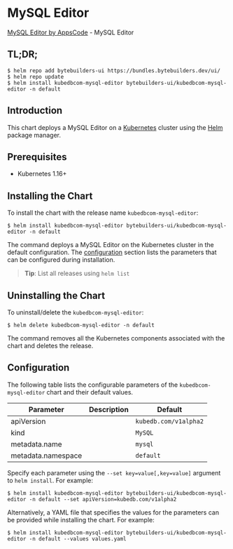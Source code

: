 # MySQL Editor

[MySQL Editor by AppsCode](https://byte.builders) - MySQL Editor

## TL;DR;

```console
$ helm repo add bytebuilders-ui https://bundles.bytebuilders.dev/ui/
$ helm repo update
$ helm install kubedbcom-mysql-editor bytebuilders-ui/kubedbcom-mysql-editor -n default
```

## Introduction

This chart deploys a MySQL Editor on a [Kubernetes](http://kubernetes.io) cluster using the [Helm](https://helm.sh) package manager.

## Prerequisites

- Kubernetes 1.16+

## Installing the Chart

To install the chart with the release name `kubedbcom-mysql-editor`:

```console
$ helm install kubedbcom-mysql-editor bytebuilders-ui/kubedbcom-mysql-editor -n default
```

The command deploys a MySQL Editor on the Kubernetes cluster in the default configuration. The [configuration](#configuration) section lists the parameters that can be configured during installation.

> **Tip**: List all releases using `helm list`

## Uninstalling the Chart

To uninstall/delete the `kubedbcom-mysql-editor`:

```console
$ helm delete kubedbcom-mysql-editor -n default
```

The command removes all the Kubernetes components associated with the chart and deletes the release.

## Configuration

The following table lists the configurable parameters of the `kubedbcom-mysql-editor` chart and their default values.

|     Parameter      | Description |        Default        |
|--------------------|-------------|-----------------------|
| apiVersion         |             | `kubedb.com/v1alpha2` |
| kind               |             | `MySQL`               |
| metadata.name      |             | `mysql`               |
| metadata.namespace |             | `default`             |


Specify each parameter using the `--set key=value[,key=value]` argument to `helm install`. For example:

```console
$ helm install kubedbcom-mysql-editor bytebuilders-ui/kubedbcom-mysql-editor -n default --set apiVersion=kubedb.com/v1alpha2
```

Alternatively, a YAML file that specifies the values for the parameters can be provided while
installing the chart. For example:

```console
$ helm install kubedbcom-mysql-editor bytebuilders-ui/kubedbcom-mysql-editor -n default --values values.yaml
```
